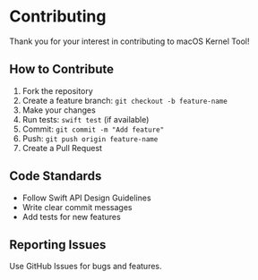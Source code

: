 # Contributing

Thank you for your interest in contributing to macOS Kernel Tool!

## How to Contribute

1. Fork the repository
2. Create a feature branch: `git checkout -b feature-name`
3. Make your changes
4. Run tests: `swift test` (if available)
5. Commit: `git commit -m "Add feature"`
6. Push: `git push origin feature-name`
7. Create a Pull Request

## Code Standards

- Follow Swift API Design Guidelines
- Write clear commit messages
- Add tests for new features

## Reporting Issues

Use GitHub Issues for bugs and features.